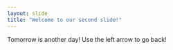 ```yaml
---
layout: slide
title: "Welcome to our second slide!"
---
```

Tomorrow is another day!
Use the left arrow to go back!
